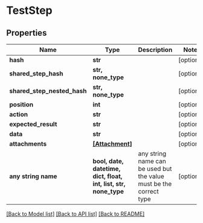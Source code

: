 # TestStep


## Properties
Name | Type | Description | Notes
------------ | ------------- | ------------- | -------------
**hash** | **str** |  | [optional] 
**shared_step_hash** | **str, none_type** |  | [optional] 
**shared_step_nested_hash** | **str, none_type** |  | [optional] 
**position** | **int** |  | [optional] 
**action** | **str** |  | [optional] 
**expected_result** | **str** |  | [optional] 
**data** | **str** |  | [optional] 
**attachments** | [**[Attachment]**](Attachment.md) |  | [optional] 
**any string name** | **bool, date, datetime, dict, float, int, list, str, none_type** | any string name can be used but the value must be the correct type | [optional]

[[Back to Model list]](../README.md#documentation-for-models) [[Back to API list]](../README.md#documentation-for-api-endpoints) [[Back to README]](../README.md)


